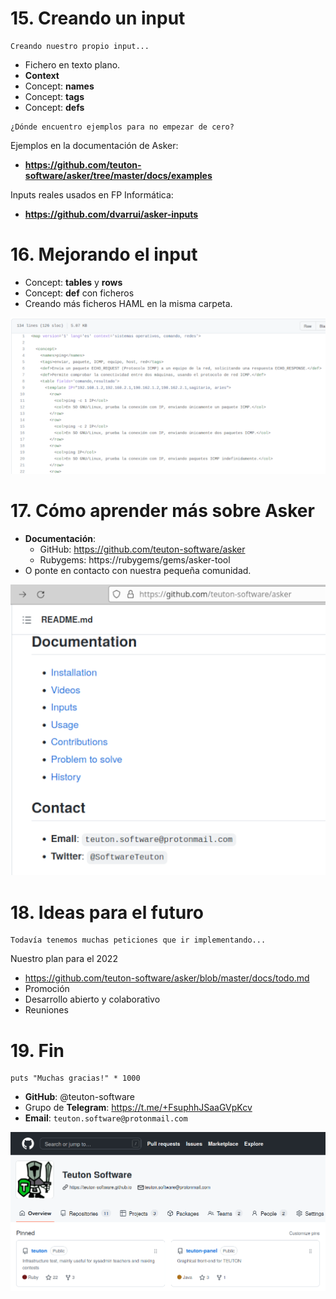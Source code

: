 
# 15. Creando un input

```
Creando nuestro propio input...
```

* Fichero en texto plano.
* **Context**
* Concept: **names**
* Concept: **tags**
* Concept: **defs**

```
¿Dónde encuentro ejemplos para no empezar de cero?
```

Ejemplos en la documentación de Asker:
* **https://github.com/teuton-software/asker/tree/master/docs/examples**

Inputs reales usados en FP Informática:
* **https://github.com/dvarrui/asker-inputs**

# 16. Mejorando el input

* Concept: **tables** y **rows**
* Concept: **def** con ficheros
* Creando más ficheros HAML en la misma carpeta.

![](images/github-asker-inputs.png)

# 17. Cómo aprender más sobre Asker

* **Documentación**:
    * GitHub: https://github.com/teuton-software/asker
    * Rubygems: https://rubygems/gems/asker-tool
* O ponte en contacto con nuestra pequeña comunidad.

![](images/github-asker-docs.png)

# 18. Ideas para el futuro

```
Todavía tenemos muchas peticiones que ir implementando...
```

Nuestro plan para el 2022
* https://github.com/teuton-software/asker/blob/master/docs/todo.md
* Promoción
* Desarrollo abierto y colaborativo
* Reuniones

# 19. Fin

```
puts "Muchas gracias!" * 1000
```

* **GitHub**: @teuton-software
* Grupo de **Telegram**: https://t.me/+FsuphhJSaaGVpKcv
* **Email**: `teuton.software@protonmail.com`

![](images/teuton-software.png)
